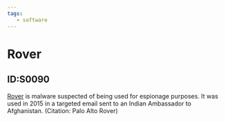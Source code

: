 ```yaml
---
tags:
   - software
---
```

# Rover
## ID:S0090
[Rover](/mitre/software/S0090) is malware suspected of being used for espionage purposes. It was used in 2015 in a targeted email sent to an Indian Ambassador to Afghanistan. (Citation: Palo Alto Rover)
